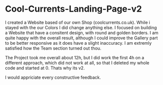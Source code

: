 # Cool-Currents-Landing-Page-v2

I created a Website based of our own Shop (coolcurrents.co.uk).
While i stayed with the our Colors I did change anything else.
I focused on building a Website that have a consitent design, with round and golden borders. 
I am quite happy with the overall result, although I could improve the Gallery part to be better responsive as it does have a slight inaccuracy. 
I am extremly satisfied how the Team section turned out thou. 

The Project took me overall about 12h, but I did work the first 4h on a different approach, which did not work at all, so that I deleted my whole code and started at 0. Thats why its v2. 

I would appriciate every constructive feedback. 
